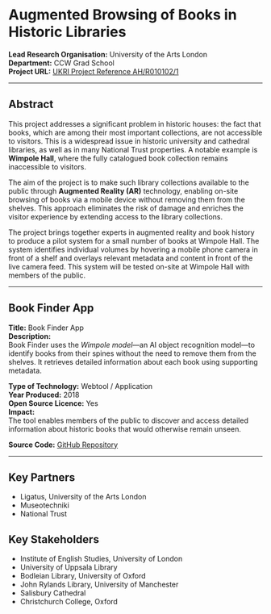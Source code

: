 # Augmented Browsing of Books in Historic Libraries

**Lead Research Organisation:** University of the Arts London  
**Department:** CCW Grad School  
**Project URL:** [UKRI Project Reference AH/R010102/1](https://gtr.ukri.org/projects?ref=AH%2FR010102%2F1)

---

## Abstract

This project addresses a significant problem in historic houses: the fact that books, which are among their most important collections, are not accessible to visitors. This is a widespread issue in historic university and cathedral libraries, as well as in many National Trust properties. A notable example is **Wimpole Hall**, where the fully catalogued book collection remains inaccessible to visitors.

The aim of the project is to make such library collections available to the public through **Augmented Reality (AR)** technology, enabling on-site browsing of books via a mobile device without removing them from the shelves. This approach eliminates the risk of damage and enriches the visitor experience by extending access to the library collections.

The project brings together experts in augmented reality and book history to produce a pilot system for a small number of books at Wimpole Hall. The system identifies individual volumes by hovering a mobile phone camera in front of a shelf and overlays relevant metadata and content in front of the live camera feed. This system will be tested on-site at Wimpole Hall with members of the public.

---

## Book Finder App

**Title:** Book Finder App  
**Description:**  
Book Finder uses the *Wimpole model*—an AI object recognition model—to identify books from their spines without the need to remove them from the shelves. It retrieves detailed information about each book using supporting metadata.

**Type of Technology:** Webtool / Application  
**Year Produced:** 2018  
**Open Source Licence:** Yes  
**Impact:**  
The tool enables members of the public to discover and access detailed information about historic books that would otherwise remain unseen.

**Source Code:** [GitHub Repository](https://github.com/museotechniki/augmented_book_browsing)

---

## Key Partners

- Ligatus, University of the Arts London  
- Museotechniki  
- National Trust

## Key Stakeholders

- Institute of English Studies, University of London  
- University of Uppsala Library  
- Bodleian Library, University of Oxford  
- John Rylands Library, University of Manchester  
- Salisbury Cathedral  
- Christchurch College, Oxford
